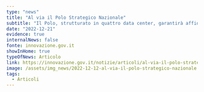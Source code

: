 ```yaml
---
type: "news"
title: "Al via il Polo Strategico Nazionale"
subtitle: "Il Polo, strutturato in quattro data center, garantirà affidabilità e sicurezza sugli asset strategici del Paese."
date: "2022-12-21"
evidence: true
internalNews: false
fonte: innovazione.gov.it
showInHome: true
typeOfNews: Articolo
link: https://innovazione.gov.it/notizie/articoli/al-via-il-polo-strategico-nazionale/
image: /assets/img_news/2022-12-12-al-via-il-polo-strategico-nazionale.jpg
tags:
  - Articoli
---
```

